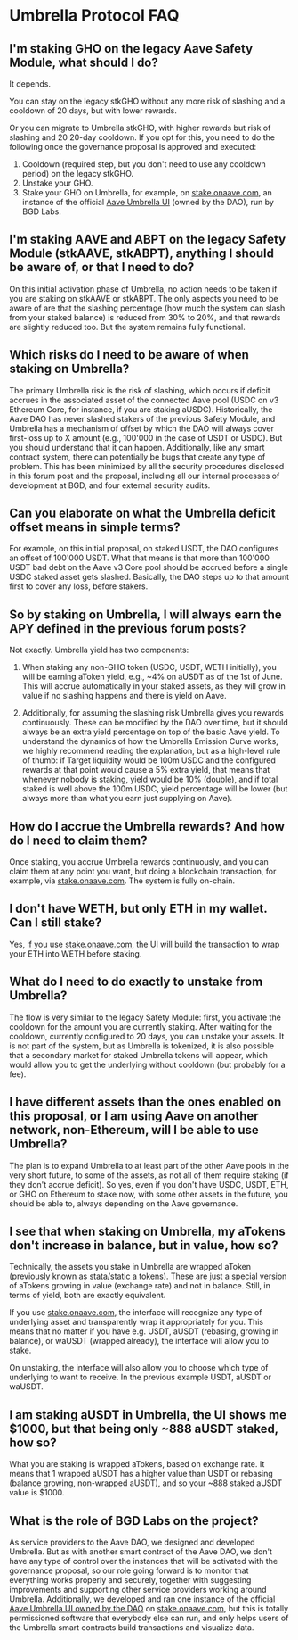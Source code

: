 # Umbrella Protocol FAQ


## I'm staking GHO on the legacy Aave Safety Module, what should I do?

It depends.

You can stay on the legacy stkGHO without any more risk of slashing and a cooldown of 20 days, but with lower rewards.

Or you can migrate to Umbrella stkGHO, with higher rewards but risk of slashing and 20 20-day cooldown. If you opt for this, you need to do the following once the governance proposal is approved and executed:

1. Cooldown (required step, but you don't need to use any cooldown period) on the legacy stkGHO.
2. Unstake your GHO.
3. Stake your GHO on Umbrella, for example, on [stake.onaave.com](https://stake.onaave.com), an instance of the official [Aave Umbrella UI](https://github.com/aave-dao/aave-umbrella-ui) (owned by the DAO), run by BGD Labs.

## I'm staking AAVE and ABPT on the legacy Safety Module (stkAAVE, stkABPT), anything I should be aware of, or that I need to do?

On this initial activation phase of Umbrella, no action needs to be taken if you are staking on stkAAVE or stkABPT. The only aspects you need to be aware of are that the slashing percentage (how much the system can slash from your staked balance) is reduced from 30% to 20%, and that rewards are slightly reduced too. But the system remains fully functional.

## Which risks do I need to be aware of when staking on Umbrella?

The primary Umbrella risk is the risk of slashing, which occurs if deficit accrues in the associated asset of the connected Aave pool (USDC on v3 Ethereum Core, for instance, if you are staking aUSDC). Historically, the Aave DAO has never slashed stakers of the previous Safety Module, and Umbrella has a mechanism of offset by which the DAO will always cover first-loss up to X amount (e.g., 100'000 in the case of USDT or USDC). But you should understand that it can happen. Additionally, like any smart contract system, there can potentially be bugs that create any type of problem. This has been minimized by all the security procedures disclosed in this forum post and the proposal, including all our internal processes of development at BGD, and four external security audits.

## Can you elaborate on what the Umbrella deficit offset means in simple terms?

For example, on this initial proposal, on staked USDT, the DAO configures an offset of 100'000 USDT. What that means is that more than 100'000 USDT bad debt on the Aave v3 Core pool should be accrued before a single USDC staked asset gets slashed. Basically, the DAO steps up to that amount first to cover any loss, before stakers.

## So by staking on Umbrella, I will always earn the APY defined in the previous forum posts?

Not exactly. Umbrella yield has two components:

1. When staking any non-GHO token (USDC, USDT, WETH initially), you will be earning aToken yield, e.g., ~4% on aUSDT as of the 1st of June. This will accrue automatically in your staked assets, as they will grow in value if no slashing happens and there is yield on Aave.

2. Additionally, for assuming the slashing risk Umbrella gives you rewards continuously. These can be modified by the DAO over time, but it should always be an extra yield percentage on top of the basic Aave yield. To understand the dynamics of how the Umbrella Emission Curve works, we highly recommend reading the explanation, but as a high-level rule of thumb: if Target liquidity would be 100m USDC and the configured rewards at that point would cause a 5% extra yield, that means that whenever nobody is staking, yield would be 10% (double), and if total staked is well above the 100m USDC, yield percentage will be lower (but always more than what you earn just supplying on Aave).

## How do I accrue the Umbrella rewards? And how do I need to claim them?

Once staking, you accrue Umbrella rewards continuously, and you can claim them at any point you want, but doing a blockchain transaction, for example, via [stake.onaave.com](https://stake.onaave.com). The system is fully on-chain.

## I don't have WETH, but only ETH in my wallet. Can I still stake?

Yes, if you use [stake.onaave.com](https://stake.onaave.com), the UI will build the transaction to wrap your ETH into WETH before staking.

## What do I need to do exactly to unstake from Umbrella?

The flow is very similar to the legacy Safety Module: first, you activate the cooldown for the amount you are currently staking. After waiting for the cooldown, currently configured to 20 days, you can unstake your assets. It is not part of the system, but as Umbrella is tokenized, it is also possible that a secondary market for staked Umbrella tokens will appear, which would allow you to get the underlying without cooldown (but probably for a fee).

## I have different assets than the ones enabled on this proposal, or I am using Aave on another network, non-Ethereum, will I be able to use Umbrella?

The plan is to expand Umbrella to at least part of the other Aave pools in the very short future, to some of the assets, as not all of them require staking (if they don't accrue deficit). So yes, even if you don't have USDC, USDT, ETH, or GHO on Ethereum to stake now, with some other assets in the future, you should be able to, always depending on the Aave governance.

## I see that when staking on Umbrella, my aTokens don't increase in balance, but in value, how so?

Technically, the assets you stake in Umbrella are wrapped aToken (previously known as [stata/static a tokens](https://github.com/aave-dao/aave-v3-origin/tree/main/src/contracts/extensions/stata-token)). These are just a special version of aTokens growing in value (exchange rate) and not in balance. Still, in terms of yield, both are exactly equivalent.

If you use [stake.onaave.com](https://stake.onaave.com), the interface will recognize any type of underlying asset and transparently wrap it appropriately for you. This means that no matter if you have e.g. USDT, aUSDT (rebasing, growing in balance), or waUSDT (wrapped already), the interface will allow you to stake.

On unstaking, the interface will also allow you to choose which type of underlying to want to receive. In the previous example USDT, aUSDT or waUSDT.

## I am staking aUSDT in Umbrella, the UI shows me $1000, but that being only ~888 aUSDT staked, how so?

What you are staking is wrapped aTokens, based on exchange rate. It means that 1 wrapped aUSDT has a higher value than USDT or rebasing (balance growing, non-wrapped aUSDT), and so your ~888 staked aUSDT value is $1000.

## What is the role of BGD Labs on the project?

As service providers to the Aave DAO, we designed and developed Umbrella. But as with another smart contract of the Aave DAO, we don't have any type of control over the instances that will be activated with the governance proposal, so our role going forward is to monitor that everything works properly and securely, together with suggesting improvements and supporting other service providers working around Umbrella. Additionally, we developed and ran one instance of the official [Aave Umbrella UI owned by the DAO](https://github.com/aave-dao/aave-umbrella-ui) on [stake.onaave.com](https://stake.onaave.com), but this is totally permissioned software that everybody else can run, and only helps users of the Umbrella smart contracts build transactions and visualize data.